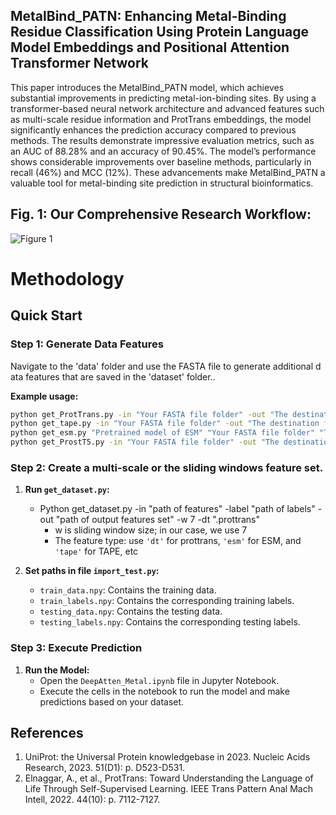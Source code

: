 ## MetalBind_PATN: Enhancing Metal-Binding Residue Classification Using Protein Language Model Embeddings and Positional Attention Transformer Network
This paper introduces the MetalBind_PATN model, which achieves substantial improvements in predicting metal-ion-binding sites. By using a transformer-based neural network architecture and advanced features such as multi-scale residue information and ProtTrans embeddings, the model significantly enhances the prediction accuracy compared to previous methods. The results demonstrate impressive evaluation metrics, such as an AUC of 88.28% and an accuracy of 90.45%. The model’s performance shows considerable improvements over baseline methods, particularly in recall (46%) and MCC (12%). These advancements make MetalBind_PATN a valuable tool for metal-binding site prediction in structural bioinformatics.
## Fig. 1: Our Comprehensive Research Workflow:

![Figure 1](Figure_Archtectural_1.png)

# Methodology 


## Quick Start

### Step 1: Generate Data Features
Navigate to the 'data' folder and use the FASTA file to generate additional data features that are saved in the 'dataset' folder..

**Example usage:**

```bash
python get_ProtTrans.py -in "Your FASTA file folder" -out "The destination folder of your output"
python get_tape.py -in "Your FASTA file folder" -out "The destination folder of your output"
python get_esm.py "Pretrained model of ESM" "Your FASTA file folder" "The destination folder of your output" --repr_layers 33 --include per_tok
python get_ProstT5.py -in "Your FASTA file folder" -out "The destination folder of your output"
```
### Step 2: Create a multi-scale or the sliding windows feature set.
1. **Run `get_dataset.py`:**
   - Python get_dataset.py -in "path of features" -label "path of labels" -out "path of output features set" -w 7 -dt ".prottrans" 
     - w is sliding window size; in our case, we use 7
     - The feature type: use `'dt'` for prottrans, `'esm'` for ESM, and `'tape'` for TAPE, etc

2. **Set paths in file `import_test.py`:**
     - `train_data.npy`: Contains the training data.
     - `train_labels.npy`: Contains the corresponding training labels.
     - `testing_data.npy`: Contains the testing data.
     - `testing_labels.npy`: Contains the corresponding testing labels.
    
### Step 3: Execute Prediction
1. **Run the Model:**
   - Open the `DeepAtten_Metal.ipynb` file in Jupyter Notebook.
   - Execute the cells in the notebook to run the model and make predictions based on your dataset.

## References
1.	UniProt: the Universal Protein knowledgebase in 2023. Nucleic Acids Research, 2023. 51(D1): p. D523-D531.
2.	Elnaggar, A., et al., ProtTrans: Toward Understanding the Language of Life Through Self-Supervised Learning. IEEE Trans Pattern Anal Mach Intell, 2022. 44(10): p. 7112-7127.
